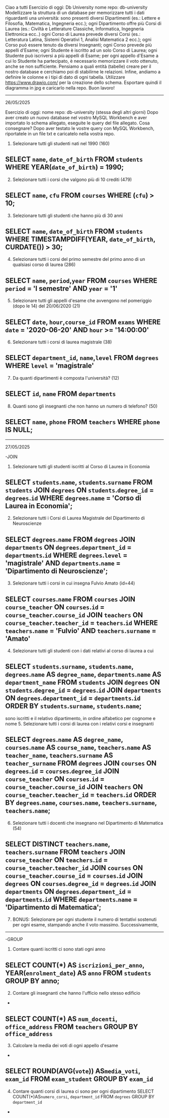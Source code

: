 Ciao a tutti
Esercizio di oggi: Db University
nome repo: db-university
Modellizzare la struttura di un database per memorizzare tutti i dati riguardanti una università:
sono presenti diversi Dipartimenti (es.: Lettere e Filosofia, Matematica, Ingegneria ecc.);
ogni Dipartimento offre più Corsi di Laurea (es.: Civiltà e Letterature Classiche, Informatica, Ingegneria Elettronica ecc..)
ogni Corso di Laurea prevede diversi Corsi (es.: Letteratura Latina, Sistemi Operativi 1, Analisi Matematica 2 ecc.);
ogni Corso può essere tenuto da diversi Insegnanti;
ogni Corso prevede più appelli d'Esame;
ogni Studente è iscritto ad un solo Corso di Laurea;
ogni Studente può iscriversi a più appelli di Esame;
per ogni appello d'Esame a cui lo Studente ha partecipato, è necessario memorizzare il voto ottenuto, anche se non sufficiente. Pensiamo a quali entità (tabelle) creare per il nostro database e cerchiamo poi di stabilirne le relazioni. Infine, andiamo a definire le colonne e i tipi di dato di ogni tabella.
Utilizzare https://www.drawio.com/ per la creazione dello schema. Esportare quindi il diagramma in jpg e caricarlo nella repo.
Buon lavoro!

------------------------------------------------------------

26/05/2025

Esercizio di oggi: nome repo: db-university (stessa degli altri giorni)
Dopo aver creato un nuovo database nel vostro MySQL Workbench e aver importato lo schema allegato, eseguite le query del file allegato.
Cosa consegnare?
Dopo aver testato le vostre query con MySQL Workbench, riportatele in un file txt e caricatelo nella vostra repo.


1. Selezionare tutti gli studenti nati nel 1990 (160)

SELECT `name`, `date_of_birth`
FROM `students`
WHERE YEAR(`date_of_birth`) = 1990;
-
2. Selezionare tutti i corsi che valgono più di 10 crediti (479)

SELECT `name`, `cfu`
FROM `courses`
WHERE (`cfu`) > 10;
-
3. Selezionare tutti gli studenti che hanno più di 30 anni

SELECT `name`, `date_of_birth`
FROM `students`
WHERE TIMESTAMPDIFF(YEAR, `date_of_birth`, CURDATE()) > 30;
-
4. Selezionare tutti i corsi del primo semestre del primo anno di un qualsiasi corso di
laurea (286)

SELECT `name`, `period`,`year`
FROM `courses`
WHERE `period` = 'I semestre'
AND  `year` = '1'
-
5. Selezionare tutti gli appelli d'esame che avvengono nel pomeriggio (dopo le 14) del
20/06/2020 (21)

SELECT `date`, `hour`,`course_id`
FROM `exams`
WHERE `date` = '2020-06-20'
AND  `hour` >= '14:00:00'
-
6. Selezionare tutti i corsi di laurea magistrale (38)

SELECT `department_id`, `name`,`level`
FROM `degrees`
WHERE `level` = 'magistrale'
-
7. Da quanti dipartimenti è composta l'università? (12)

SELECT `id`, `name`
FROM `departments`
-
8. Quanti sono gli insegnanti che non hanno un numero di telefono? (50)

SELECT `name`, `phone`
FROM `teachers`
WHERE `phone` IS NULL;
-

------------------------------------------------------------

27/05/2025

-JOIN

1. Selezionare tutti gli studenti iscritti al Corso di Laurea in Economia

SELECT `students`.`name`, `students`.`surname`
FROM `students`
JOIN `degrees` ON `students`.`degree_id` = `degrees`.`id`
WHERE `degrees`.`name` = 'Corso di Laurea in Economia';
-

2. Selezionare tutti i Corsi di Laurea Magistrale del Dipartimento di
Neuroscienze

SELECT `degrees`.`name`
FROM `degrees`
JOIN `departments` ON `degrees`.`department_id` = `departments`.`id`
WHERE `degrees`.`level` = 'magistrale' AND `departments`.`name` = 'Dipartimento di Neuroscienze';
-
3. Selezionare tutti i corsi in cui insegna Fulvio Amato (id=44)

SELECT `courses`.`name`
FROM `courses`
JOIN `course_teacher` ON `courses`.`id` = `course_teacher`.`course_id`
JOIN `teachers` ON `course_teacher`.`teacher_id` = `teachers`.`id`
WHERE `teachers`.`name` = 'Fulvio' AND `teachers`.`surname` = 'Amato'
-
4. Selezionare tutti gli studenti con i dati relativi al corso di laurea a cui

SELECT `students`.`surname`, `students`.`name`, `degrees`.`name` AS `degree_name`, `departments`.`name` AS `department_name`
FROM `students`
JOIN `degrees` ON `students`.`degree_id` = `degrees`.`id`
JOIN `departments` ON `degrees`.`department_id` = `departments`.`id`
ORDER BY `students`.`surname`, `students`.`name`;
-
sono iscritti e il relativo dipartimento, in ordine alfabetico per cognome e
nome
5. Selezionare tutti i corsi di laurea con i relativi corsi e insegnanti

SELECT `degrees`.`name` AS `degree_name`, `courses`.`name` AS `course_name`, `teachers`.`name` AS `teacher_name`, `teachers`.`surname` AS `teacher_surname`
FROM `degrees`
JOIN `courses` ON `degrees`.`id` = `courses`.`degree_id`
JOIN `course_teacher` ON `courses`.`id` = `course_teacher`.`course_id`
JOIN `teachers` ON `course_teacher`.`teacher_id` = `teachers`.`id`
ORDER BY `degrees`.`name`, `courses`.`name`, `teachers`.`surname`, `teachers`.`name`;
-
6. Selezionare tutti i docenti che insegnano nel Dipartimento di
Matematica (54)

SELECT DISTINCT `teachers`.`name`, `teachers`.`surname`
FROM `teachers`
JOIN `course_teacher` ON `teachers`.`id` = `course_teacher`.`teacher_id`
JOIN `courses` ON `course_teacher`.`course_id` = `courses`.`id`
JOIN `degrees` ON `courses`.`degree_id` = `degrees`.`id`
JOIN `departments` ON `degrees`.`department_id` = `departments`.`id`
WHERE `departments`.`name` = 'Dipartimento di Matematica';
-
7. BONUS: Selezionare per ogni studente il numero di tentativi sostenuti
per ogni esame, stampando anche il voto massimo. Successivamente,

------------------------------------------------------------

-GROUP

1. Contare quanti iscritti ci sono stati ogni anno

SELECT COUNT(*) AS `iscrizioni_per_anno`, YEAR(`enrolment_date`) AS `anno`
FROM `students`
GROUP BY anno;
-
2. Contare gli insegnanti che hanno l'ufficio nello stesso edificio
-
SELECT COUNT(*) AS `num_docenti`, `office_address`
FROM `teachers`
GROUP BY `office_address`
-
3. Calcolare la media dei voti di ogni appello d'esame
-
SELECT ROUND(AVG(`vote`)) AS`media_voti`, `exam_id`
FROM `exam_student`
GROUP BY `exam_id`
-
4. Contare quanti corsi di laurea ci sono per ogni dipartimento
SELECT COUNT(*)AS`numero_corsi`, `department_id`
FROM `degrees`
GROUP BY `department_id`
-